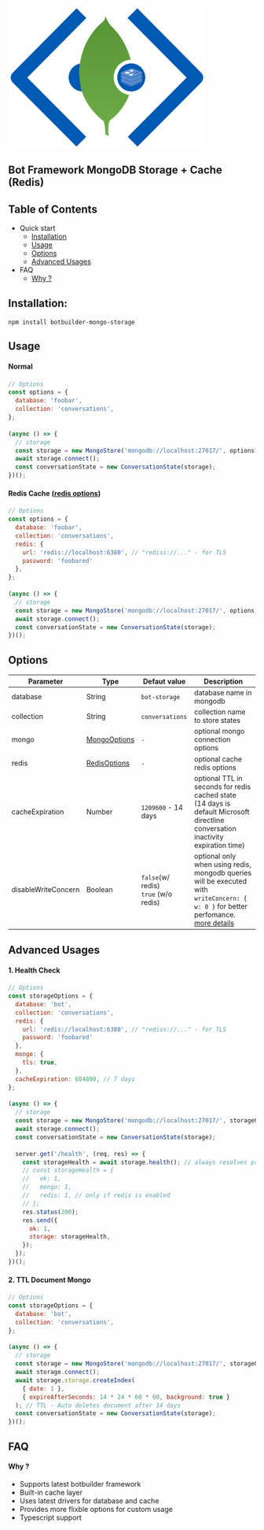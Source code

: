 ![logo](https://raw.githubusercontent.com/pvkas/botbuilder-mongo-storage/main/img/logo.png)

## Bot Framework MongoDB Storage + Cache (Redis)

## Table of Contents

- Quick start
  - [Installation](#installation)
  - [Usage](#usage)
  - [Options](#options)
  - [Advanced Usages](#advanced-usages)
- FAQ
  - [Why ?](#why)

## Installation:

```
npm install botbuilder-mongo-storage
```

## Usage

#### Normal

```javascript
// Options
const options = {
  database: 'foobar',
  collection: 'conversations',
};

(async () => {
  // storage
  const storage = new MongoStore('mongodb://localhost:27017/', options);
  await storage.connect();
  const conversationState = new ConversationState(storage);
})();
```

#### Redis Cache ([redis options](https://redis.js.org/documentation/client/interfaces/lib_client.RedisClientOptions.html))

```javascript
// Options
const options = {
  database: 'foobar',
  collection: 'conversations',
  redis: {
    url: 'redis://localhost:6380', // "rediss://..." - for TLS
    password: 'foobared'
  },
};

(async () => {
  // storage
  const storage = new MongoStore('mongodb://localhost:27017/', options);
  await storage.connect();
  const conversationState = new ConversationState(storage);
})();
```

## Options

| Parameter           | Type                                                         | Defaut value                              | Description                                                  |
| ------------------- | ------------------------------------------------------------ | ----------------------------------------- | ------------------------------------------------------------ |
| database            | String                                                       | `bot-storage`                             | database name in mongodb                                     |
| collection          | String                                                       | `conversations`                           | collection name to store states                              |
| mongo               | [MongoOptions](https://docs.mongodb.com/drivers/node/current/fundamentals/connection/#connection-options) | `-`                                       | optional mongo connection options                            |
| redis               | [RedisOptions](https://redis.js.org/documentation/client/interfaces/lib_client.RedisClientOptions.html) | `-`                                       | optional cache redis options                                 |
| cacheExpiration     | Number                                                       | `1209600` - 14 days                       | optional TTL in seconds for redis cached state <br />(14 days is default Microsoft directline conversation inactivity expiration time) |
| disableWriteConcern | Boolean                                                      | `false`(w/ redis)<br />`true` (w/o redis) | optional only when using redis, mongodb queries will be executed with `writeConcern: { w: 0 }` for better perfomance.<br /> [more details](https://docs.mongodb.com/manual/reference/write-concern/#w-option) |

## Advanced Usages

#### 1. Health Check

```javascript
// Options
const storageOptions = {
  database: 'bot',
  collection: 'conversations',
  redis: {
    url: 'redis://localhost:6380', // "rediss://..." - for TLS
    password: 'foobared'
  },
  mongo: {
    tls: true,
  },
  cacheExpiration: 604800, // 7 days
};

(async () => {
  // storage
  const storage = new MongoStore('mongodb://localhost:27017/', storageOptions);
  await storage.connect();
  const conversationState = new ConversationState(storage);

  server.get('/health', (req, res) => {
    const storageHealth = await storage.health(); // always resolves promise - no need to catch error
    // const storageHealth = {
    //   ok: 1,
    //   mongo: 1,
    //   redis: 1, // only if redis is enabled
    // };
    res.status(200);
    res.send({
      ok: 1,
      storage: storageHealth,
    });
  });
})();
```

#### 2. TTL Document Mongo

```javascript
// Options
const storageOptions = {
  database: 'bot',
  collection: 'conversations',
};

(async () => {
  // storage
  const storage = new MongoStore('mongodb://localhost:27017/', storageOptions);
  await storage.connect();
  await storage.storage.createIndex(
    { date: 1 },
    { expireAfterSeconds: 14 * 24 * 60 * 60, background: true }
  ); // TTL - Auto deletes document after 14 days
  const conversationState = new ConversationState(storage);
})();
```



## FAQ

#### Why ?

- Supports latest botbuilder framework
- Built-in cache layer
- Uses latest drivers for database and cache
- Provides more flixble options for custom usage
- Typescript support
